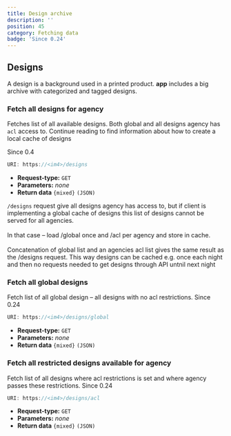 ```yaml
---
title: Design archive
description: ''
position: 45
category: Fetching data
badge: 'Since 0.24'
---
```


## Designs

A design is a background used in a printed product. **app** includes a big archive with categorized and tagged designs.

### Fetch all designs for agency

Fetches list of all available designs. Both global and all designs agency has `acl` access to.
Continue reading to find information about how to create a local cache of designs

<badge>Since 0.4</badge>

```js
URI: https://<im4>/designs
```

- **Request-type:** `GET`
- **Parameters:** _none_
- **Return data** `{mixed}` `(JSON)`

<alert>`/designs` request give all designs agency has access to, but if client is implementing a global cache of designs this list of designs cannot be served for all agencies.<br><br>In that case – load /global once and /acl per agency and store in cache. <br><br>Concatenation of global list and an agencies acl list gives the same result as the /designs request. This way designs can be cached e.g. once each night and then no requests needed to get designs through API untnil next night </alert>

### Fetch all global designs

Fetch list of all global design – all designs with no acl restrictions. <badge>Since 0.24</badge>

```js
URI: https://<im4>/designs/global
```

- **Request-type:** `GET`
- **Parameters:** _none_
- **Return data** `{mixed}` `(JSON)`

### Fetch all restricted designs available for agency

Fetch list of all designs where acl restrictions is set and where agency passes these restrictions. <badge>Since 0.24</badge>

```js
URI: https://<im4>/designs/acl
```

- **Request-type:** `GET`
- **Parameters:** _none_
- **Return data** `{mixed}` `(JSON)`

